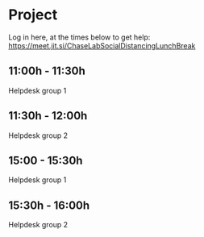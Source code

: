 # Project

Log in here, at the times below to get help: 
https://meet.jit.si/ChaseLabSocialDistancingLunchBreak 

## 11:00h - 11:30h 
Helpdesk group 1 

## 11:30h - 12:00h
Helpdesk group 2



## 15:00 - 15:30h
Helpdesk group 1

## 15:30h - 16:00h
Helpdesk group 2
